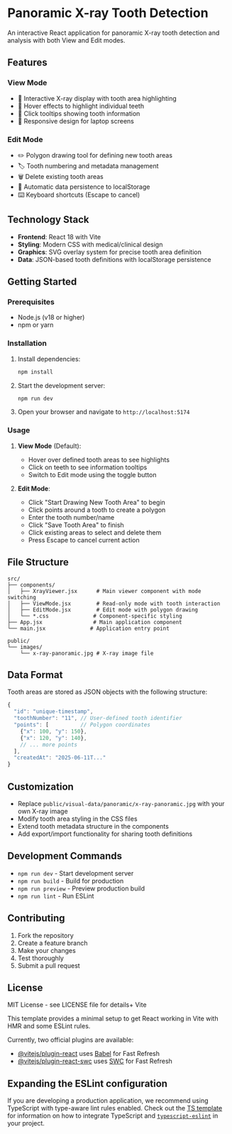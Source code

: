 # Panoramic X-ray Tooth Detection

An interactive React application for panoramic X-ray tooth detection and analysis with both View and Edit modes.

## Features

### View Mode
- 🦷 Interactive X-ray display with tooth area highlighting
- 🎯 Hover effects to highlight individual teeth
- 💬 Click tooltips showing tooth information
- 📱 Responsive design for laptop screens

### Edit Mode
- ✏️ Polygon drawing tool for defining new tooth areas
- 🏷️ Tooth numbering and metadata management
- 🗑️ Delete existing tooth areas
- 💾 Automatic data persistence to localStorage
- ⌨️ Keyboard shortcuts (Escape to cancel)

## Technology Stack

- **Frontend**: React 18 with Vite
- **Styling**: Modern CSS with medical/clinical design
- **Graphics**: SVG overlay system for precise tooth area definition
- **Data**: JSON-based tooth definitions with localStorage persistence

## Getting Started

### Prerequisites
- Node.js (v18 or higher)
- npm or yarn

### Installation

1. Install dependencies:
   ```bash
   npm install
   ```

2. Start the development server:
   ```bash
   npm run dev
   ```

3. Open your browser and navigate to `http://localhost:5174`

### Usage

1. **View Mode** (Default):
   - Hover over defined tooth areas to see highlights
   - Click on teeth to see information tooltips
   - Switch to Edit mode using the toggle button

2. **Edit Mode**:
   - Click "Start Drawing New Tooth Area" to begin
   - Click points around a tooth to create a polygon
   - Enter the tooth number/name
   - Click "Save Tooth Area" to finish
   - Click existing areas to select and delete them
   - Press Escape to cancel current action

## File Structure

```
src/
├── components/
│   ├── XrayViewer.jsx      # Main viewer component with mode switching
│   ├── ViewMode.jsx        # Read-only mode with tooth interaction
│   ├── EditMode.jsx        # Edit mode with polygon drawing
│   └── *.css              # Component-specific styling
├── App.jsx                # Main application component
└── main.jsx              # Application entry point

public/
└── images/
    └── x-ray-panoramic.jpg # X-ray image file
```

## Data Format

Tooth areas are stored as JSON objects with the following structure:

```javascript
{
  "id": "unique-timestamp",
  "toothNumber": "11", // User-defined tooth identifier
  "points": [          // Polygon coordinates
    {"x": 100, "y": 150},
    {"x": 120, "y": 140},
    // ... more points
  ],
  "createdAt": "2025-06-11T..."
}
```

## Customization

- Replace `public/visual-data/panoramic/x-ray-panoramic.jpg` with your own X-ray image
- Modify tooth area styling in the CSS files
- Extend tooth metadata structure in the components
- Add export/import functionality for sharing tooth definitions

## Development Commands

- `npm run dev` - Start development server
- `npm run build` - Build for production
- `npm run preview` - Preview production build
- `npm run lint` - Run ESLint

## Contributing

1. Fork the repository
2. Create a feature branch
3. Make your changes
4. Test thoroughly
5. Submit a pull request

## License

MIT License - see LICENSE file for details+ Vite

This template provides a minimal setup to get React working in Vite with HMR and some ESLint rules.

Currently, two official plugins are available:

- [@vitejs/plugin-react](https://github.com/vitejs/vite-plugin-react/blob/main/packages/plugin-react) uses [Babel](https://babeljs.io/) for Fast Refresh
- [@vitejs/plugin-react-swc](https://github.com/vitejs/vite-plugin-react/blob/main/packages/plugin-react-swc) uses [SWC](https://swc.rs/) for Fast Refresh

## Expanding the ESLint configuration

If you are developing a production application, we recommend using TypeScript with type-aware lint rules enabled. Check out the [TS template](https://github.com/vitejs/vite/tree/main/packages/create-vite/template-react-ts) for information on how to integrate TypeScript and [`typescript-eslint`](https://typescript-eslint.io) in your project.
